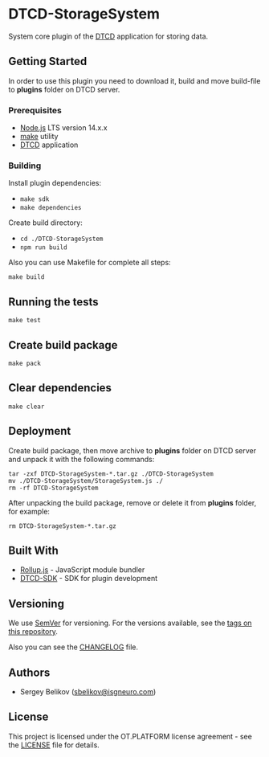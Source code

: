 # DTCD-StorageSystem

System core plugin of the [DTCD](https://github.com/ISGNeuroTeam/DTCD) application for storing data.

## Getting Started

In order to use this plugin you need to download it, build and move build-file to __plugins__ folder on DTCD server.

### Prerequisites

- [Node.js](https://nodejs.org/en/) LTS version 14.x.x
- [make](https://en.wikipedia.org/wiki/Make_(software)) utility
- [DTCD](https://github.com/ISGNeuroTeam/DTCD) application

### Building

Install plugin dependencies:
- `make sdk`
- `make dependencies`

Create build directory:
- `cd ./DTCD-StorageSystem`
- `npm run build`

Also you can use Makefile for complete all steps:
```
make build
```

## Running the tests

```
make test
```

## Create build package

```
make pack
```

## Clear dependencies

```
make clear
```

## Deployment

Create build package, then move archive to __plugins__ folder on DTCD server and unpack it with the following commands:
```
tar -zxf DTCD-StorageSystem-*.tar.gz ./DTCD-StorageSystem
mv ./DTCD-StorageSystem/StorageSystem.js ./
rm -rf DTCD-StorageSystem
```

After unpacking the build package, remove or delete it from __plugins__ folder, for example:
```
rm DTCD-StorageSystem-*.tar.gz
```

## Built With

- [Rollup.js](https://rollupjs.org/guide/en/) - JavaScript module bundler
- [DTCD-SDK](https://github.com/ISGNeuroTeam/DTCD-SDK) - SDK for plugin development

## Versioning

We use [SemVer](http://semver.org/) for versioning. For the versions available, see the [tags on this repository](https://github.com/ISGNeuroTeam/DTCD-StorageSystem/tags).

Also you can see the [CHANGELOG](CHANGELOG.md) file.

## Authors

- Sergey Belikov (sbelikov@isgneuro.com)

## License

This project is licensed under the OT.PLATFORM license agreement - see the [LICENSE](LICENSE.md) file for details.
